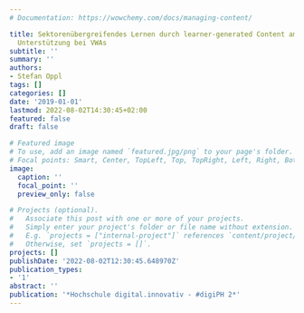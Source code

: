 ```yaml
---
# Documentation: https://wowchemy.com/docs/managing-content/

title: Sektorenübergreifendes Lernen durch learner-generated Content am Beispiel der
  Unterstützung bei VWAs
subtitle: ''
summary: ''
authors:
- Stefan Oppl
tags: []
categories: []
date: '2019-01-01'
lastmod: 2022-08-02T14:30:45+02:00
featured: false
draft: false

# Featured image
# To use, add an image named `featured.jpg/png` to your page's folder.
# Focal points: Smart, Center, TopLeft, Top, TopRight, Left, Right, BottomLeft, Bottom, BottomRight.
image:
  caption: ''
  focal_point: ''
  preview_only: false

# Projects (optional).
#   Associate this post with one or more of your projects.
#   Simply enter your project's folder or file name without extension.
#   E.g. `projects = ["internal-project"]` references `content/project/deep-learning/index.md`.
#   Otherwise, set `projects = []`.
projects: []
publishDate: '2022-08-02T12:30:45.648970Z'
publication_types:
- '1'
abstract: ''
publication: '*Hochschule digital.innovativ - #digiPH 2*'
---
```

